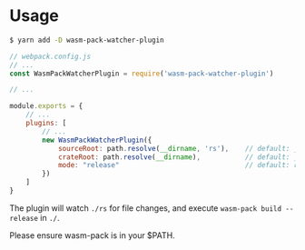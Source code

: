 # Usage

```bash
$ yarn add -D wasm-pack-watcher-plugin
```

```javascript
// webpack.config.js
// ...
const WasmPackWatcherPlugin = require('wasm-pack-watcher-plugin')

// ...

module.exports = {
	// ...
	plugins: [
		// ...
		new WasmPackWatcherPlugin({
			sourceRoot: path.resolve(__dirname, 'rs'),    // default: __dirname/src
			crateRoot: path.resolve(__dirname),           // default: __dirname
			mode: "release"                               // default: release
		})
	]
}

```

The plugin will watch `./rs` for file changes, and execute `wasm-pack build --release` in `./`.

Please ensure wasm-pack is in your $PATH. 
